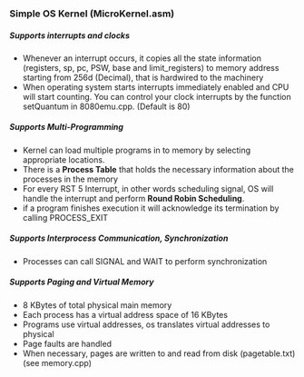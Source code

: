 ### Simple OS Kernel (MicroKernel.asm)

##### Supports interrupts and clocks
 - Whenever an interrupt occurs, it copies all the state information (registers, sp, pc, PSW, base and limit_registers) to memory address starting from 256d (Decimal), that is hardwired to the machinery
- When operating system starts  interrupts immediately enabled and CPU will start counting. You can control your clock interrupts by the function setQuantum in 8080emu.cpp. (Default is 80)

##### Supports Multi-Programming
- Kernel can load multiple programs in to memory by selecting appropriate locations. 
- There is a **Process Table** that holds the necessary information about the processes in the memory
- For every RST 5 Interrupt, in other words scheduling signal, OS will handle the interrupt and perform **Round Robin Scheduling**.
-  if a program finishes execution it will acknowledge its termination by
calling PROCESS_EXIT

##### Supports Interprocess Communication, Synchronization
- Processes can call SIGNAL and WAIT to perform synchronization

##### Supports Paging and Virtual Memory
- 8 KBytes of total physical main memory
- Each process has a virtual address space of 16 KBytes
- Programs use virtual addresses, os translates virtual addresses to physical
- Page faults are handled
- When necessary, pages are written to and read from disk (pagetable.txt) (see memory.cpp)